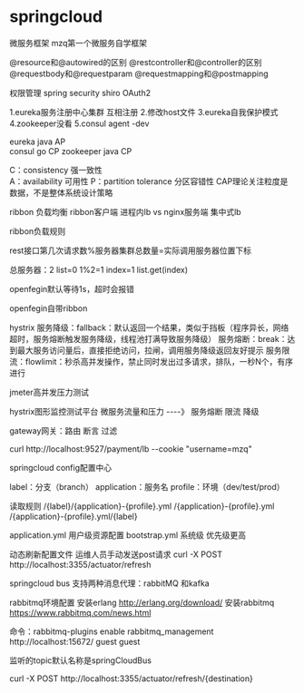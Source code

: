 # springcloud
微服务框架
mzq第一个微服务自学框架



@resource和@autowired的区别
@restcontroller和@controller的区别
@requestbody和@requestparam
@requestmapping和@postmapping

权限管理   spring security shiro  OAuth2


1.eureka服务注册中心集群   互相注册
2.修改host文件
3.eureka自我保护模式
4.zookeeper没看
5.consul agent -dev

eureka   	java  	  AP  
consul       go       CP
zookeeper   java      CP

C：consistency  强一致性  
A：availability  可用性
P：partition tolerance 分区容错性
CAP理论关注粒度是数据，不是整体系统设计策略

ribbon 负载均衡
ribbon客户端 进程内lb   vs   nginx服务端 集中式lb

ribbon负载规则

rest接口第几次请求数%服务器集群总数量=实际调用服务器位置下标

总服务器：2
list=0
1%2=1 index=1 list.get(index)

openfegin默认等待1s，超时会报错

openfegin自带ribbon

hystrix
服务降级：fallback：默认返回一个结果，类似于挡板（程序异长，网络超时，服务熔断触发服务降级，线程池打满导致服务降级）
服务熔断：break：达到最大服务访问量后，直接拒绝访问，拉闸，调用服务降级返回友好提示
服务限流：flowlimit：秒杀高并发操作，禁止同时发出过多请求，排队，一秒N个，有序进行

jmeter高并发压力测试

hystrix图形监控测试平台  微服务流量和压力  ----》  服务熔断  限流 降级

gateway网关：路由 断言 过滤

curl http://localhost:9527/payment/lb --cookie "username=mzq"

springcloud config配置中心

label：分支（branch）
application：服务名
profile：环境（dev/test/prod）

读取规则
/{label}/{application}-{profile}.yml
/{application}-{profile}.yml
/{application}-{profile}.yml/{label}


application.yml  用户级资源配置
bootstrap.yml  系统级   优先级更高

动态刷新配置文件
运维人员手动发送post请求
curl -X POST http://localhost:3355/actuator/refresh

springcloud bus 支持两种消息代理：rabbitMQ 和kafka


rabbitmq环境配置
安装erlang   http://erlang.org/download/
安装rabbitmq   https://www.rabbitmq.com/news.html

命令：rabbitmq-plugins enable rabbitmq_management
http://localhost:15672/
guest
guest

监听的topic默认名称是springCloudBus

curl -X POST http://localhost:3355/actuator/refresh/{destination}
